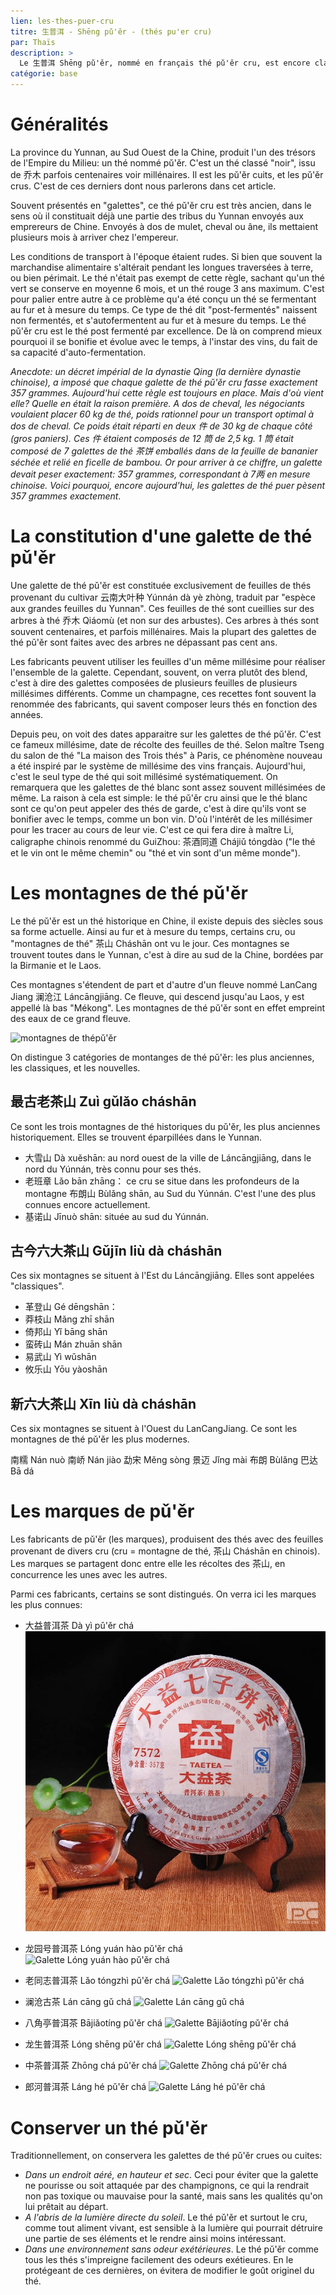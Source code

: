 ```yaml
---
lien: les-thes-puer-cru
titre: 生普洱 - Shēng pǔ'ěr - (thés pu'er cru) 
par: Thaïs
description: >
  Le 生普洱 Shēng pǔ'ěr, nommé en français thé pǔ'ěr cru, est encore classé en Chine comme un thé noir. Se bonifiant avec le temps, il est celui qui se rapproche le plus de l'esprit d'un vin, notamment grâce au fait qu'il soit désormais millésimé. 
catégorie: base
---
```


# Généralités

La province du Yunnan, au Sud Ouest de la Chine, produit l'un des trésors de l'Empire du Milieu: un thé nommé pǔ'ěr. C'est un thé classé "noir", issu de 乔木 parfois centenaires voir millénaires. Il est les pǔ'ěr cuits, et les pǔ'ěr crus. C'est de ces derniers dont nous parlerons dans cet article. 

Souvent présentés en "galettes", ce thé pǔ'ěr cru est très ancien, dans le sens où il constituait déjà une partie des tribus du Yunnan envoyés aux emprereurs de Chine. Envoyés à dos de mulet, cheval ou âne, ils mettaient plusieurs mois à arriver chez l'empereur. 

Les conditions de transport à l'époque étaient rudes. Si bien que souvent la marchandise alimentaire s'altérait pendant les longues traversées à terre, ou bien périmait. Le thé n'était pas exempt de cette règle, sachant qu'un thé vert se conserve en moyenne 6 mois, et un thé rouge 3 ans maximum. C'est pour palier entre autre à ce problème qu'a été conçu un thé se fermentant au fur et à mesure du temps. Ce type de thé dit "post-fermentés" naissent non fermentés, et s'autofermentent au fur et à mesure du temps. 
Le thé pǔ'ěr cru est le thé post fermenté par excellence. De là on comprend mieux pourquoi il se bonifie et évolue avec le temps, à l'instar des vins, du fait de sa capacité d'auto-fermentation. 

_Anecdote: un décret impérial de la dynastie Qing (la dernière dynastie chinoise), a imposé que chaque galette de thé pǔ'ěr cru fasse exactement 357 grammes. 
Aujourd'hui cette règle est toujours en place. Mais d'où vient elle? Quelle en était la raison première. 
A dos de cheval, les négociants voulaient placer 60 kg de thé, poids rationnel pour un transport optimal à dos de cheval. Ce poids était réparti en deux 件 de 30 kg de chaque côté (gros paniers). Ces 件 étaient composés de 12 筒 de 2,5 kg. 1 筒 était composé de 7 galettes de thé 茶饼 emballés dans de la feuille de bananier séchée et relié en ficelle de bambou.
Or pour arriver à ce chiffre, un galette devait peser exactement: 357 grammes, correspondant à 7两 en mesure chinoise. 
Voici pourquoi, encore aujourd'hui, les galettes de thé puer pèsent 357 grammes exactement_.

# La constitution d'une galette de thé pǔ'ěr

Une galette de thé pǔ'ěr est constituée exclusivement de feuilles de thés provenant du cultivar 云南大叶种 Yúnnán dà yè zhòng, traduit par "espèce aux grandes feuilles du Yunnan". Ces feuilles de thé sont cueillies sur des arbres à thé 乔木 Qiáomù (et non sur des arbustes). Ces arbres à thés sont souvent centenaires, et parfois millénaires. Mais la plupart des galettes de thé pǔ'ěr sont faites avec des arbres ne dépassant pas cent ans. 

Les fabricants peuvent utiliser les feuilles d'un même millésime pour réaliser l'ensemble de la galette. Cependant, souvent, on verra plutôt des blend, c'est à dire des galettes composées de plusieurs feuilles de plusieurs millésimes différents. Comme un champagne, ces recettes font souvent la renommée des fabricants, qui savent composer leurs thés en fonction des années. 

Depuis peu, on voit des dates apparaitre sur les galettes de thé pǔ'ěr. C'est ce fameux millésime, date de récolte des feuilles de thé. Selon maître Tseng du salon de thé "La maison des Trois thés" à Paris, ce phénomène nouveau a été inspiré par le système de millésime des vins français. Aujourd'hui, c'est le seul type de thé qui soit millésimé systématiquement. On remarquera que les galettes de thé blanc sont assez souvent millésimées de même. 
La raison à cela est simple: le thé pǔ'ěr cru ainsi que le thé blanc sont ce qu'on peut appeler des thés de garde, c'est à dire qu'ils vont se bonifier avec le temps, comme un bon vin. D'où l'intérêt de les millésimer pour les tracer au cours de leur vie. C'est ce qui fera dire à maître Li, caligraphe chinois renommé du GuiZhou: 茶酒同道 Chájiǔ tóngdào ("le thé et le vin ont le même chemin" ou "thé et vin sont d'un même monde").

# Les montagnes de thé pǔ'ěr 

Le thé pǔ'ěr est un thé historique en Chine, il existe depuis des siècles sous sa forme actuelle. Ainsi au fur et à mesure du temps, certains cru, ou "montagnes de thé" 茶山 Cháshān ont vu le jour. Ces montagnes se trouvent toutes dans le Yunnan, c'est à dire au sud de la Chine, bordées par la Birmanie et le Laos. 

Ces montagnes s'étendent de part et d'autre d'un fleuve nommé LanCang Jiang 澜沧江 Láncāngjiāng. Ce fleuve, qui descend jusqu'au Laos, y est appellé là bas "Mékong". Les montagnes de thé pǔ'ěr sont en effet empreint des eaux de ce grand fleuve. 

![montagnes de thépǔ'ěr](assets/media/ShengPuer%20-%20chashan.png)

On distingue 3 catégories de montanges de thé pǔ'ěr: les plus anciennes, les classiques, et les nouvelles. 

## 最古老茶山 Zuì gǔlǎo cháshān

Ce sont les trois montagnes de thé historiques du pǔ'ěr, les plus anciennes historiquement. Elles se trouvent éparpillées dans le Yunnan. 

- 大雪山 Dà xuěshān: au nord ouest de la ville de Láncāngjiāng, dans le nord du Yúnnán, très connu pour ses thés. 
- 老班章 Lǎo bān zhāng： ce cru se situe dans les profondeurs de la montagne 布朗山 Bùlǎng shān, au Sud du Yúnnán. C'est l'une des plus connues encore actuellement.
- 基诺山 Jīnuò shān: située au sud du Yúnnán.

## 古今六大茶山 Gǔjīn liù dà cháshān

Ces six montagnes se situent à l'Est du Láncāngjiāng. Elles sont appelées "classiques". 

- 革登山 Gé dēngshān：
- 莽枝山 Mǎng zhī shān
- 倚邦山 Yǐ bāng shān
- 蛮砖山 Mán zhuān shān
- 易武山 Yì wǔshān
- 攸乐山 Yōu yàoshān

## 新六大茶山 Xīn liù dà cháshān

Ces six montagnes se situent à l'Ouest du LanCangJiang. Ce sont les montagnes de thé pǔ'ěr les plus modernes. 

南糯 Nán nuò
南峤 Nán jiào
勐宋 Měng sòng
景迈 Jǐng mài
布朗 Bùlǎng
巴达 Bā dá

# Les marques de pǔ'ěr

Les fabricants de pǔ'ěr (les marques), produisent des thés avec des feuilles provenant de divers cru (cru = montagne de thé, 茶山 Cháshān en chinois). Les marques se partagent donc entre elle les récoltes des 茶山, en concurrence les unes avec les autres. 

Parmi ces fabricants, certains se sont distingués. On verra ici les marques les plus connues:

- 大益普洱茶 Dà yì pǔ'ěr chá
![Galette Dà yì pǔ'ěr chá](/static/assets/media/the-puer-cru-dayi.jpg)

- 龙园号普洱茶 Lóng yuán hào pǔ'ěr chá
![Galette Lóng yuán hào pǔ'ěr chá](/assets/media/thepuer-cru-longyuanhao.jpg)

- 老同志普洱茶 Lǎo tóngzhì pǔ'ěr chá
![Galette Lǎo tóngzhì pǔ'ěr chá](/assets/media/the-puer-cru-laotongzhi.jpg)

- 澜沧古茶 Lán cāng gǔ chá
![Galette Lán cāng gǔ chá](/assets/media/thepuer-cru-lancanggucha.jpg) 

- 八角亭普洱茶 Bājiǎotíng pǔ'ěr chá
![Galette Bājiǎotíng pǔ'ěr chá](/assets/media/thepuer-cru-bajiaoting.jpg)

- 龙生普洱茶 Lóng shēng pǔ'ěr chá
![Galette Lóng shēng pǔ'ěr chá](/assets/media/thepuer-cru-longsheng.jpg) 

- 中茶普洱茶 Zhōng chá pǔ'ěr chá
![Galette Zhōng chá pǔ'ěr chá](/media/thepuer-cru-zhongcha.jpg) 

- 郎河普洱茶 Láng hé pǔ'ěr chá
![Galette Láng hé pǔ'ěr chá](/assets/media/the-puer-cru-langhe.jpg) 

# Conserver un thé pǔ'ěr

Traditionnellement, on conservera les galettes de thé pǔ'ěr crues ou cuites:
- *Dans un endroit aéré, en hauteur et sec*. Ceci pour éviter que la galette ne pourisse ou soit attaquée par des champignons, ce qui la rendrait non pas toxique ou mauvaise pour la santé, mais sans les qualités qu'on lui prêtait au départ.  
- *A l'abris de la lumière directe du soleil*. Le thé pǔ'ěr et surtout le cru, comme tout aliment vivant, est sensible à la lumière qui pourrait détruire une partie de ses éléments et le rendre ainsi moins intéressant. 
- *Dans une environnement sans odeur exétérieures*. Le thé pǔ'ěr comme tous les thés s'impreigne facilement des odeurs exétieures. En le protégeant de ces dernières, on évitera de modifier le goût originel du thé. 
